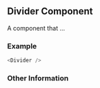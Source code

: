 ## Divider Component
A component that ...

### Example

```js
<Divider />
```


### Other Information
